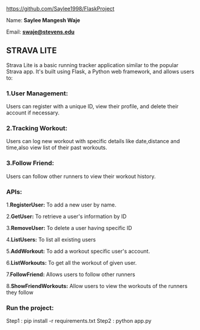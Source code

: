 https://github.com/Saylee1998/FlaskProject

Name: **Saylee Mangesh Waje**

Email: **swaje@stevens.edu**

## **STRAVA LITE**

Strava Lite is a basic running tracker application similar to the popular Strava app. It's built using Flask, a Python web framework, and allows users to:

### 1.User Management:
Users can register with a unique ID, view their profile, and delete their account if necessary.

### 2.Tracking Workout:
Users can log new workout with specific details like date,distance and time,also view list of their past workouts.

### 3.Follow Friend:
Users can follow other runners to view their workout history.


### APIs:
1.**RegisterUser:** To add a new user by name.


2.**GetUser:** To retrieve a user's information by ID

3.**RemoveUser:** To delete a user having specific ID

4.**ListUsers:** To list all existing users

5.**AddWorkout:** To add a workout specific user's account.

6.**ListWorkouts:** To get all the workout of given user.

7.**FollowFriend:** Allows users to follow other runners

8.**ShowFriendWorkouts:** Allow users to view the workouts of the runners they follow

### Run the project:
Step1 :  pip install -r requirements.txt
Step2 : python app.py

